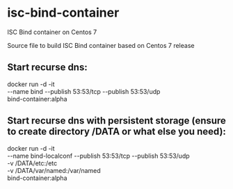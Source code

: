 # isc-bind-container
ISC Bind container on Centos 7

Source file to build ISC Bind container based on Centos 7 release

## Start recurse dns:

docker run -d -it \
--name bind --publish 53:53/tcp --publish 53:53/udp \
bind-container:alpha


## Start recurse dns with persistent storage (ensure to create directory /DATA or what else you need):

docker run -d -it \
--name bind-localconf --publish 53:53/tcp --publish 53:53/udp \
-v /DATA/etc:/etc \
-v /DATA/var/named:/var/named \
bind-container:alpha
